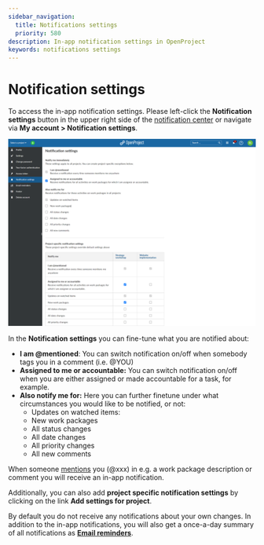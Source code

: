 ```yaml
---
sidebar_navigation:
  title: Notifications settings
  priority: 580
description: In-app notification settings in OpenProject
keywords: notifications settings
---
```

# Notification settings

To access the in-app notification settings. Please left-click the **Notification settings** button in the upper right side of the [notification center](..) or navigate via **My account > Notification settings**.

![notification-settings](notification-settings.png)

In the **Notification settings** you can fine-tune what you are notified about:

- **I am @mentioned**: You can switch notification on/off  when somebody tags you in a comment (i.e. @YOU)
- **Assigned to me or accountable:** You can switch notification on/off when you are either assigned or made accountable for a task, for example.
- **Also notify me for:** Here you can further finetune under what circumstances you would like to be notified, or not:
  - Updates on watched items:
  - New work packages
  - All status changes
  - All date changes
  - All priority changes
  - All new comments

When someone [mentions](../../work-packages/edit-work-package/#-notification-mention) you (@xxx) in e.g. a work package description or comment you will receive an in-app notification.

Additionally, you can also add **project specific notification settings** by clicking on the link **Add settings for project**.

By default you do not receive any notifications about your own changes. In addition to the in-app notifications, you will also get a once-a-day summary of all notifications as **[Email reminders](../../../getting-started/my-account#email-reminders)**.

